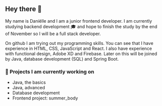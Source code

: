 ## Hey there 👋

My name is Daniëlle and I am a junior frontend developer. I am currently studying backend development 🎓 and hope to finish the study by the end of November so I will be a full stack developer.

On github I am trying out my programming skills. You can see that I have experience in HTML, CSS, JavaScript and React. I also have experience with functional design, Adobe XD and Firebase. Later on this will be joined by Java, database development (SQL) and Spring Boot.

### 📄 Projects I am currently working on
- Java, the basics
- Java, advanced
- Database development
- Frontend project: summer_body